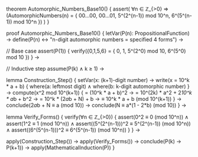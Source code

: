 theorem Automorphic_Numbers_Base10() {
  assert(
    ∀n ∈ ℤ_{>0} ⇒ (AutomorphicNumbers(n) = {
      00...00,
      00...01,
      5^(2^(n-1)) mod 10^n,
      6^(5^(n-1)) mod 10^n
    })
  )
}

proof Automorphic_Numbers_Base10() {
  letVar(P(n): PropositionalFunction) →
  define(P(n) ↔ "n-digit automorphic numbers = specified 4 forms") →
  
  // Base case
  assert(P(1)) {
    verify({0,1,5,6} = {
      0,
      1,
      5^(2^0) mod 10,
      6^(5^0) mod 10
    })
  } →

  // Inductive step
  assume(P(k) ∧ k ≥ 1) →
  
  lemma Construction_Step() {
    setVar(x: (k+1)-digit number) →
    write(x = 10^k * a + b) {
      where(a: leftmost digit) ∧
      where(b: k-digit automorphic number)
    } →
    compute(x^2 mod 10^(k+1)) {
      = (10^k * a + b)^2 →
      = 10^(2k) * a^2 + 2*10^k * a*b + b^2 →
      = 10^k * (2*a*b + N) + b →
      ≡ 10^k * a + b (mod 10^(k+1))
    } →
    conclude(2*a*b + N ≡ a (mod 10)) →
    conclude(N ≡ a*(1 - 2*b) (mod 10))
  } →

  lemma Verify_Forms() {
    verify(∀n ∈ ℤ_{>0}) {
      assert(0^2 ≡ 0 (mod 10^n)) ∧
      assert(1^2 ≡ 1 (mod 10^n)) ∧
      assert((5^(2^(n-1)))^2 ≡ 5^(2^(n-1)) (mod 10^n)) ∧
      assert((6^(5^(n-1)))^2 ≡ 6^(5^(n-1)) (mod 10^n))
    }
  } →

  apply(Construction_Step()) →
  apply(Verify_Forms()) →
  conclude(P(k) → P(k+1)) →
  apply(MathematicalInduction(P))
}